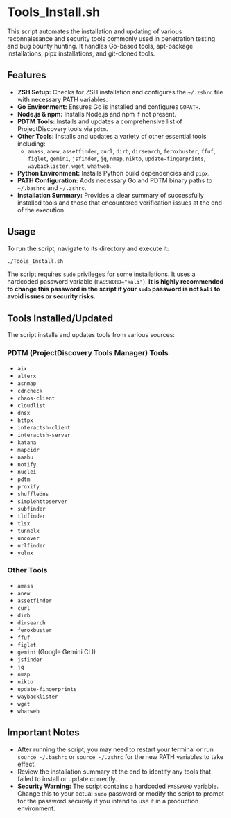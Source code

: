 # Tools_Install.sh

This script automates the installation and updating of various reconnaissance and security tools commonly used in penetration testing and bug bounty hunting. It handles Go-based tools, apt-package installations, pipx installations, and git-cloned tools.

## Features

-   **ZSH Setup:** Checks for ZSH installation and configures the `~/.zshrc` file with necessary PATH variables.
-   **Go Environment:** Ensures Go is installed and configures `GOPATH`.
-   **Node.js & npm:** Installs Node.js and npm if not present.
-   **PDTM Tools:** Installs and updates a comprehensive list of ProjectDiscovery tools via `pdtm`.
-   **Other Tools:** Installs and updates a variety of other essential tools including:
    -   `amass`, `anew`, `assetfinder`, `curl`, `dirb`, `dirsearch`, `feroxbuster`, `ffuf`, `figlet`, `gemini`, `jsfinder`, `jq`, `nmap`, `nikto`, `update-fingerprints`, `waybacklister`, `wget`, `whatweb`.
-   **Python Environment:** Installs Python build dependencies and `pipx`.
-   **PATH Configuration:** Adds necessary Go and PDTM binary paths to `~/.bashrc` and `~/.zshrc`.
-   **Installation Summary:** Provides a clear summary of successfully installed tools and those that encountered verification issues at the end of the execution.

## Usage

To run the script, navigate to its directory and execute it:

```bash
./Tools_Install.sh
```

The script requires `sudo` privileges for some installations. It uses a hardcoded password variable (`PASSWORD="kali"`). **It is highly recommended to change this password in the script if your `sudo` password is not `kali` to avoid issues or security risks.**

## Tools Installed/Updated

The script installs and updates tools from various sources:

### PDTM (ProjectDiscovery Tools Manager) Tools

-   `aix`
-   `alterx`
-   `asnmap`
-   `cdncheck`
-   `chaos-client`
-   `cloudlist`
-   `dnsx`
-   `httpx`
-   `interactsh-client`
-   `interactsh-server`
-   `katana`
-   `mapcidr`
-   `naabu`
-   `notify`
-   `nuclei`
-   `pdtm`
-   `proxify`
-   `shuffledns`
-   `simplehttpserver`
-   `subfinder`
-   `tldfinder`
-   `tlsx`
-   `tunnelx`
-   `uncover`
-   `urlfinder`
-   `vulnx`

### Other Tools

-   `amass`
-   `anew`
-   `assetfinder`
-   `curl`
-   `dirb`
-   `dirsearch`
-   `feroxbuster`
-   `ffuf`
-   `figlet`
-   `gemini` (Google Gemini CLI)
-   `jsfinder`
-   `jq`
-   `nmap`
-   `nikto`
-   `update-fingerprints`
-   `waybacklister`
-   `wget`
-   `whatweb`

## Important Notes

-   After running the script, you may need to restart your terminal or run `source ~/.bashrc` or `source ~/.zshrc` for the new PATH variables to take effect.
-   Review the installation summary at the end to identify any tools that failed to install or update correctly.
-   **Security Warning:** The script contains a hardcoded `PASSWORD` variable. Change this to your actual `sudo` password or modify the script to prompt for the password securely if you intend to use it in a production environment.
